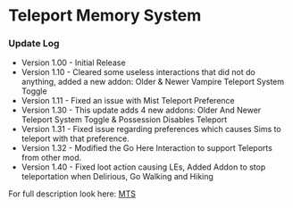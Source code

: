 # Teleport Memory System

### Update Log

* Version 1.00 - Initial Release
* Version 1.10 - Cleared some useless interactions that did not do anything, added a new addon: Older & Newer Vampire Teleport System Toggle
* Version 1.11 - Fixed an issue with Mist Teleport Preference
* Version 1.30 - This update adds 4 new addons: Older And Newer Teleport System Toggle & Possession Disables Teleport
* Version 1.31 - Fixed issue regarding preferences which causes Sims to teleport with that preference.
* Version 1.32 - Modified the Go Here Interaction to support Teleports from other mod.
* Version 1.40 - Fixed loot action causing LEs, Added Addon to stop teleportation when Delirious, Go Walking and Hiking


For full description look here: [MTS](https://modthesims.info/download.php?t=649530)
